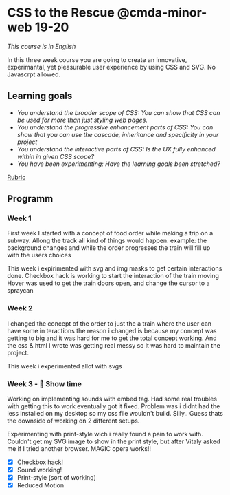 # CSS to the Rescue @cmda-minor-web 19-20

_This course is in English_

In this three week course you are going to create an innovative, experimantal, yet pleasurable user experience by using CSS and SVG. No Javascrpt allowed.

## Learning goals
- _You understand the broader scope of CSS: You can show that CSS can be used for more than just styling web pages._
- _You understand the progressive enhancement parts of CSS: You can show that you can use the cascade, inheritance and specificity in your project_
- _You understand the interactive parts of CSS: Is the UX fully enhanced within in given CSS scope?_
- _You have been experimenting: Have the learning goals been stretched?_

[Rubric](https://docs.google.com/spreadsheets/d/1Xv48MSiACNmnM6nXpGGUb8mJDC459uSaxJszO_zLEp8/edit?usp=sharing)

## Programm

### Week 1 
First week I started with a concept of food order while making a trip on a subway.
Allong the track all kind of things would happen.
  example: the background changes and while the order progresses the train will fill up with the users choices
  
This week i expirimented with svg and img masks to get certain interactions done.
Checkbox hack is working to start the interaction of the train moving
Hover was used to get the train doors open, and change the cursor to a spraycan

  
### Week 2
I changed the concept of the order to just the a train where the user can have some in teractions
the reason i changed is because my concept was getting to big and it was hard for me to get the total concept working.
And the css & html I wrote was getting real messy so it was hard to maintain the project.

This week i experimented allot with svgs

### Week 3 - 🎪 Show time
Working on implementing sounds with embed tag. Had some real troubles with getting this to work eventually got it fixed.
Problem was i didnt had the less installed on my desktop so my css file wouldn't build. Silly..
Guess thats the downside of working on 2 different setups.

Experimenting with print-style wich i really found a pain to work with.
Couldn't get my SVG image to show in the print style, but after Vitaly asked me if I tried another browser.
MAGIC opera works!!

- [x] Checkbox hack!
- [x] Sound working!
- [x] Print-style (sort of working)
- [x] Reduced Motion
